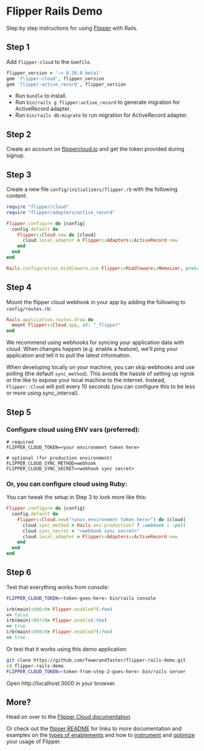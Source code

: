 # Flipper Rails Demo

Step by step instructions for using [Flipper](https://flippercloud.io) with Rails.

## Step 1

Add `flipper-cloud` to the `Gemfile`.

```ruby
flipper_version = '~> 0.20.0.beta1'
gem 'flipper-cloud', flipper_version
gem 'flipper-active_record', flipper_version
```

* Run `bundle` to install.
* Run `bin/rails g flipper:active_record` to generate migration for ActiveRecord adapter.
* Run `bin/rails db:migrate` to run migration for ActiveRecord adapter.

## Step 2

Create an account on [flippercloud.io](https://flippercloud.io) and get the token provided during signup.

## Step 3

Create a new file `config/initializers/flipper.rb` with the following content:

```ruby
require "flipper/cloud"
require "flipper/adapters/active_record"

Flipper.configure do |config|
  config.default do
    Flipper::Cloud.new do |cloud|
      cloud.local_adapter = Flipper::Adapters::ActiveRecord.new
    end
  end
end

Rails.configuration.middleware.use Flipper::Middleware::Memoizer, preload_all: true
```

## Step 4

Mount the flipper cloud webhook in your app by adding the following to `config/routes.rb`:

```ruby
Rails.application.routes.draw do
  mount Flipper::Cloud.app, at: "_flipper"
end
```

We recommend using webhooks for syncing your application data with cloud. When changes happen (e.g. enable a feature), we'll ping your application and tell it to pull the latest information.

When developing locally on your machine, you can skip webhooks and use polling (the default `sync_method`). This avoids the hassle of setting up ngrok or the like to expose your local machine to the internet. Instead, `Flipper::Cloud` will poll every 10 seconds (you can configure this to be less or more using sync_interval).

## Step 5

### Configure cloud using ENV vars (preferred):

```
# required
FLIPPER_CLOUD_TOKEN=<your environment token here>

# optional (for production environment)
FLIPPER_CLOUD_SYNC_METHOD=webhook
FLIPPER_CLOUD_SYNC_SECRET=<webhook sync secret>
```

### Or, you can configure cloud using Ruby:

You can tweak the setup in Step 3 to look more like this:

```ruby
Flipper.configure do |config|
  config.default do
    Flipper::Cloud.new("<your environment token here>") do |cloud|
      cloud.sync_method = Rails.env.production? ? :webhook : :poll
      cloud.sync_secret = "<webhook sync secret>"
      cloud.local_adapter = Flipper::Adapters::ActiveRecord.new
    end
  end
end
```

## Step 6

Test that everything works from console:

```bash
FLIPPER_CLOUD_TOKEN=<token-goes-here> bin/rails console
```

```ruby
irb(main):006:0> Flipper.enabled?(:foo)
=> false
irb(main):007:0> Flipper.enable(:foo)
=> true
irb(main):008:0> Flipper.enabled?(:foo)
=> true
```

Or test that it works using this demo application:

```bash
git clone https://github.com/fewerandfaster/flipper-rails-demo.git
cd flipper-rails-demo
FLIPPER_CLOUD_TOKEN=<token-from-step-2-goes-here> bin/rails server
```

Open http://localhost:3000 in your browser.

## More?

Head on over to the [Flipper Cloud documentation](https://www.flippercloud.io/docs).

Or check out the [flipper README](https://github.com/jnunemaker/flipper) for links to more documentation and examples on the [types of enablements](https://github.com/jnunemaker/flipper/blob/master/docs/Gates.md) and how to [instrument](https://github.com/jnunemaker/flipper/blob/master/docs/Instrumentation.md) and [optimize](https://github.com/jnunemaker/flipper/blob/master/docs/Optimization.md) your usage of Flipper.
